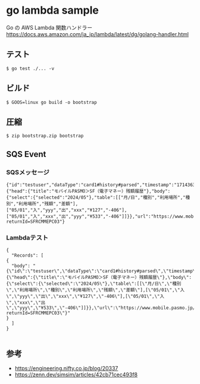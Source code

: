 # go lambda sample

Go の AWS Lambda 関数ハンドラー
https://docs.aws.amazon.com/ja_jp/lambda/latest/dg/golang-handler.html

## テスト
```
$ go test ./... -v
```

## ビルド
```
$ GOOS=linux go build -o bootstrap
```

## 圧縮
```
$ zip bootstrap.zip bootstrap
```

## SQS Event

### SQSメッセージ
```
{"id":"testuser","dataType":"card1#history#parsed","timestamp":"1714363438","result":{"head":{"title":"モバイルPASMO＞SF（電子マネー）残額履歴"},"body":{"select":{"selected":"2024/05"},"table":[["月/日","種別","利用場所","種別","利用場所","残額","差額"],["05/01","入","yyy","出","xxx","¥127","-406"],["05/01","入","xxx","出","yyy","¥533","-406"]]}},"url":"https://www.mobile.pasmo.jp/iq/ir/SuicaDisp.aspx?returnId=SFRCMMEPC03"}
```

### Lambdaテスト
```
{
  "Records": [
{
  "body": "{\"id\":\"testuser\",\"dataType\":\"card1#history#parsed\",\"timestamp\":\"1714363438\",\"result\":{\"head\":{\"title\":\"モバイルPASMO＞SF（電子マネー）残額履歴\"},\"body\":{\"select\":{\"selected\":\"2024/05\"},\"table\":[[\"月/日\",\"種別\",\"利用場所\",\"種別\",\"利用場所\",\"残額\",\"差額\"],[\"05/01\",\"入\",\"yyy\",\"出\",\"xxx\",\"¥127\",\"-406\"],[\"05/01\",\"入\",\"xxx\",\"出\",\"yyy\",\"¥533\",\"-406\"]]}},\"url\":\"https://www.mobile.pasmo.jp/iq/ir/SuicaDisp.aspx?returnId=SFRCMMEPC03\"}"
}
  ]
}


```

## 参考
- https://engineering.nifty.co.jp/blog/20337
- https://zenn.dev/simsim/articles/42cb71cec493f8
